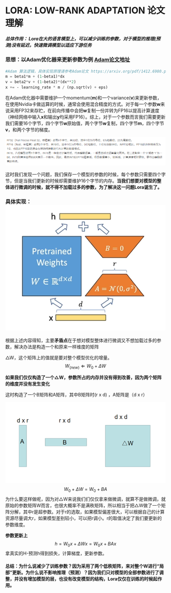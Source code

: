 # LORA: LOW-RANK ADAPTATION 论文理解



##### 总体作用： Lora在大的语言模型上，可以减少训练的参数，对于模型的推理(预测)没有延迟，快速微调模型以适应下游任务



### 思想：以Adam优化器来更新参数为例  [Adam论文地址](https://arxiv.org/pdf/1412.6980.pdf)

```python
#Adam 算法逻辑，具体实现原理请参考Adam论文 https://arxiv.org/pdf/1412.6980.pdf
m = beta1*m + (1‐beta1)*dx
v = beta2*v + (1‐beta2)*(dx**2)
x += ‐ learning_rate * m / (np.sqrt(v) + eps)
```

在Adam优化器中需要维护一个momentum(**m**)和一个variance(**v**)来更新参数，在使用Nvidia卡做运算的时候，通常会使用混合精度的方式。对于每一个参数**w**来说采用FP32来存贮，在前向传播中会把**w**复制一份并转为FP16以提高计算速度（神经网络中输入**x**和输出**y**均采用FP16）。综上，对于一个参数而言我们需要更新我们需要16个字节，四个字节**w**原始值，两个字节**w**复制，四个字节**m**，四个字节**v**，和两个字节的梯度。

![Image text](https://github.com/dddddjcole/lora_chatglm/blob/main/image/image-3.png)

这时我们发现一个问题，我们保存一个模型的参数的时候，每个参数只需要四个字节，但是当我们更新的时候却需要维护16个字节的内存。**当我们想要对模型的整体进行微调的时候，就不得不加载过多的参数，为了解决这一问题Lora诞生了。**



### 具体实现：![Image text](https://github.com/dddddjcole/lora_chatglm/blob/main/image/image-1.png)

根据上述内容得知，主要**矛盾点**在于想对模型整体进行微调又不想加载过多的参数，解决办法是构造一个和原来一样维度的矩阵

△W，这个矩阵上的值就是要对整个模型优化的增量。
$$
W_(new) \Leftarrow W_0 +\Delta W
$$


**如果我们仅仅构造了一个△W，参数所占的内存并没有得到改善，因为两个矩阵的维度并没有发生变化**

这时构造了一个B矩阵和A矩阵，其中B矩阵时(r x d) ，A矩阵是（d x r）

![Image text](https://github.com/dddddjcole/lora_chatglm/blob/main/image/image-2.png)
$$
W_0 +\Delta W=W_0+BA
$$
为什么要这样做呢，因为对△W来说我们们仅仅拿来做微调，就算不是做微调，就原始的参数矩阵W而言，也很大概率不是满秩矩阵，所以相当于把△W做了一个矩阵分解，其中r是超参数。对于r的选取，如果模型偏差很大，可以根据自己的计算资源尽量调大r，如果模型差别较小，可以把r调小。r的取值决定了我们要更新的参数维度。

**参数更新上**
$$
h = W_0x +\Delta Wx=W_0x+BAx
$$
拿真实的H-预测h得到损失，计算梯度，更新参数。

#### 总结：为什么说减少了训练参数？因为采用了两个低秩矩阵，来对整个W进行“局部”更新。为什么说不影响推理（预测）？因为我们只对模型的全部参数进行了调整，并没有增加模型的层，也没有改变模型的结构，Lora仅仅在训练的时候起作用。
